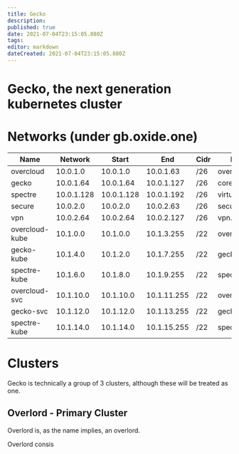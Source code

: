 ```yaml
---
title: Gecko
description: 
published: true
date: 2021-07-04T23:15:05.880Z
tags: 
editor: markdown
dateCreated: 2021-07-04T23:15:05.880Z
---
```


# Gecko, the next generation kubernetes cluster

# Networks (under gb.oxide.one)
| Name						| Network 	 | Start 			| End	 				| Cidr 		| Domain 						| VLAN | Total 	|
| ---- 						| ---- 			 |-						|						 -| -				|	-			 						| -	   | - 		 	|			
| overcloud		 		| 10.0.1.0 	 | 10.0.1.0		| 10.0.1.63 	| /26			| overcloud.infra 	| 2		 | 64		 	|
| gecko						| 10.0.1.64  | 10.0.1.64 	| 10.0.1.127 	| /26			|	core.infra  			| 3		 | 64			|
| spectre					| 10.0.1.128 | 10.0.1.128	| 10.0.1.192	| /26			|	virtual.infra			| 4		 | 64			|		
| secure					| 10.0.2.0	 | 10.0.2.0		| 10.0.2.63   | /26			| secure.infra			| 5 	 | 64			|
| vpn							| 10.0.2.64	 | 10.0.2.64	| 10.0.2.127	| /26			| vpn.infra					| 6		 | 64			|
| overcloud-kube  | 10.1.0.0	 | 10.1.0.0		| 10.1.3.255	| /22			| overcloud.kube		| -		 | 2048		|
| gecko-kube      | 10.1.4.0   | 10.1.2.0		| 10.1.7.255  | /22			| gecko.kube				| - 	 | 2048		|
| spectre-kube		| 10.1.6.0	 | 10.1.8.0		| 10.1.9.255	| /22			| spectre.kube			| - 	 | 2048   |
| overcloud-svc   | 10.1.10.0  | 10.1.10.0	| 10.1.11.255 | /22			| overcloud.svc			| - 	 | 2048 	|
| gecko-svc				| 10.1.12.0	 | 10.1.12.0 	| 10.1.13.255	| /22			| gecko.svc					| -		 | 2048   |
| spectre-kube		| 10.1.14.0	 | 10.1.14.0	| 10.1.15.255	| /22			| spectre.svc				| -		 | 2048   |

# Clusters
Gecko is technically a group of 3 clusters, although these will be treated as one.

## Overlord - Primary Cluster
Overlord is, as the name implies, an overlord.

Overlord consis